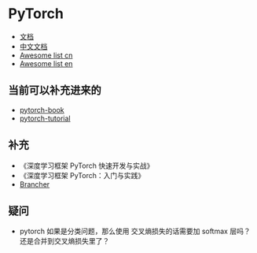 
# PyTorch

- [文档](https://www.pytorchtutorial.com/docs/)
- [中文文档](https://github.com/apachecn/pytorch-doc-zh)
- [Awesome list cn](https://github.com/xavier-zy/Awesome-pytorch-list-CNVersion)
- [Awesome list en](https://github.com/bharathgs/Awesome-pytorch-list)




## 当前可以补充进来的

- [pytorch-book](https://github.com/chenyuntc/pytorch-book)
- [pytorch-tutorial](https://github.com/yunjey/pytorch-tutorial)



## 补充

- 《深度学习框架 PyTorch 快速开发与实战》
- 《深度学习框架 PyTorch：入门与实践》
- [Brancher](https://github.com/AI-DI/Brancher)

## 疑问

- pytorch 如果是分类问题，那么使用 交叉熵损失的话需要加 softmax 层吗？还是合并到交叉熵损失里了？
